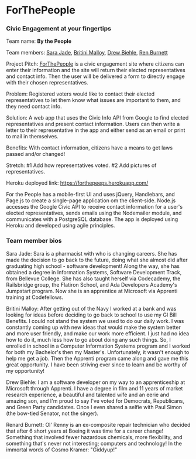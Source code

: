 # ForThePeople
### Civic Engagement at your fingertips

Team name: **By the People**

Team members: [Sara Jade](https://www.linkedin.com/in/sara-jade/), [Britini Malloy](https://www.linkedin.com/in/britini-malloy-a1a0b245/), [Drew Biehle](https://www.linkedin.com/in/drew-biehle-844a2b15/), [Ren Burnett](https://www.linkedin.com/in/renard-burnett-39170369/)

Project Pitch: [ForThePeople](https://forthepeeps.herokuapp.com/) is a civic engagement site where citizens can enter their information and the site will return their elected representatives and contact info. Then the user will be delivered a form to directly engage with their chosen representatives.

Problem: Registered voters would like to contact their elected representatives to let them know what issues are important to them, and they need contact info.

Solution: A web app that uses the Civic Info API from Google to find elected representatives and present contact information. Users can then write a letter to their representative in the app and either send as an email or print to mail in themselves.

Benefits: With contact information, citizens have a means to get laws passed and/or changed!

Stretch:
#1 Add how representatives voted.
#2 Add pictures of representatives.

Heroku deployed link:
https://forthepeeps.herokuapp.com/

For the People has a mobile-first UI and uses jQuery, Handlebars, and Page.js to create a single-page application om the client-side. Node.js accesses the Google Civic API to receive contact information for a user's elected representatives, sends emails using the Nodemailer module, and communicates with a PostgreSQL database. The app is deployed using Heroku and developed using agile principles.

### Team member bios
Sara Jade: Sara is a pharmacist with who is changing careers. She has made the decision to go back to the future, doing what she almost did after graduating high school - software development! Along the way, she has obtained a degree in Information Systems, Software Development Track, from Bellevue College. She has also taught herself via Codecademy, the Railsbridge group, the Flatiron School, and Ada Developers Academy's Jumpstart program. Now she is an apprentice at Microsoft via Apprenti training at Codefellows.

Britini Malloy: After getting out of the Navy I worked at a bank and was looking for ideas before deciding to go back to school to use my GI Bill Benefits. I could not stand the system we used to do our daily work. I was constantly coming up with new ideas that would make the system better and more user friendly, and make our work more efficient. I just had no idea how to do it, much less how to go about doing any such things. So, I enrolled in school in a Computer Information Systems program and I worked for both my Bachelor's then my Master's. Unfortunately, it wasn't enough to help me get a job. Then the Apprenti program came along and gave me this great opportunity. I have been striving ever since to learn and be worthy of my opportunity!

Drew Biehle: I am a software developer on my way to an apprenticeship at Microsoft through Apprenti. I have a degree in film and 11 years of market research experience, a beautiful and talented wife and an eerie and amazing son, and I'm proud to say I've voted for Democrats, Republicans, and Green Party candidates. Once I even shared a selfie with Paul Simon (the bow-tied Senator, not the singer).

Renard Burnett: Ol' Renny is an ex-composite repair technician who decided that after 6 short years at Boeing it was time for a career change!
Something that involved fewer hazardous chemicals, more flexibility, and something that's never not interesting; computers and technology!
In the immortal words of Cosmo Kramer: "Giddyup!"
